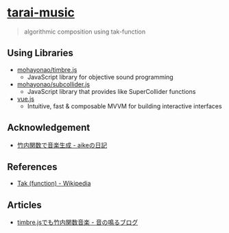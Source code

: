 # [tarai-music](http://the.mohayonao.com/tarai/)

> algorithmic composition using tak-function

## Using Libraries

  - [mohayonao/timbre.js](https://github.com/mohayonao/timbre.js/)
    - JavaScript library for objective sound programming
  - [mohayonao/subcollider.js](https://github.com/mohayonao/subcollider.js)
    - JavaScript library that provides like SuperCollider functions
  - [vue.js](http://vuejs.org)
    - Intuitive, fast & composable MVVM for building interactive interfaces

## Acknowledgement

  - [竹内関数で音楽生成 - aikeの日記](http://d.hatena.ne.jp/aike/20111112)

## References

  - [Tak (function) - Wikipedia](http://en.wikipedia.org/wiki/Tak_(function))  

## Articles

  - [timbre.jsでも竹内関数音楽 - 音の鳴るブログ](http://mohayonao.hatenablog.com/entry/2012/07/25/223145)
